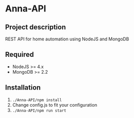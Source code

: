 Anna-API
=====================

## Project description

REST API for home automation using NodeJS and MongoDB

## Required

* NodeJS >= 4.x
* MongoDB >= 2.2

## Installation

1. ```./Anna-API/npm install ```
2. Change config.js to fit your configuration
3. ```./Anna-API/npm run start ```

